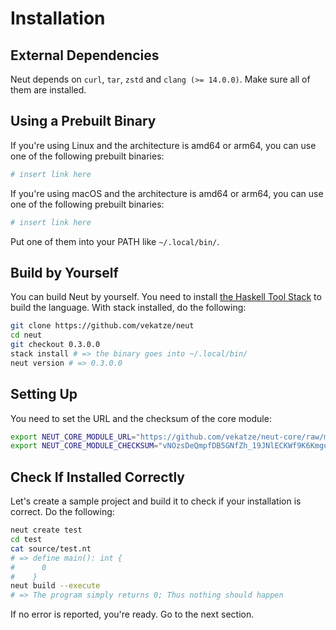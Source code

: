 # Installation

## External Dependencies

Neut depends on `curl`, `tar`, `zstd` and `clang (>= 14.0.0)`. Make sure all of them are installed.

## Using a Prebuilt Binary

If you're using Linux and the architecture is amd64 or arm64, you can use one of the following prebuilt binaries:

```sh
# insert link here
```

If you're using macOS and the architecture is amd64 or arm64, you can use one of the following prebuilt binaries:

```sh
# insert link here
```

Put one of them into your PATH like `~/.local/bin/`.

## Build by Yourself

You can build Neut by yourself. You need to install [the Haskell Tool Stack](https://docs.haskellstack.org/en/stable/) to build the language. With stack installed, do the following:

```sh
git clone https://github.com/vekatze/neut
cd neut
git checkout 0.3.0.0
stack install # => the binary goes into ~/.local/bin/
neut version # => 0.3.0.0
```

## Setting Up

You need to set the URL and the checksum of the core module:

```sh
export NEUT_CORE_MODULE_URL="https://github.com/vekatze/neut-core/raw/main/release/0.2.0.17.tar.zst"
export NEUT_CORE_MODULE_CHECKSUM="vNOzsDeQmpfDB5GNfZh_19JNlECKWf9K6KmguEbgalE="
```

## Check If Installed Correctly

Let's create a sample project and build it to check if your installation is correct. Do the following:

```sh
neut create test
cd test
cat source/test.nt
# => define main(): int {
#      0
#    }
neut build --execute
# => The program simply returns 0; Thus nothing should happen
```

If no error is reported, you're ready. Go to the next section.
